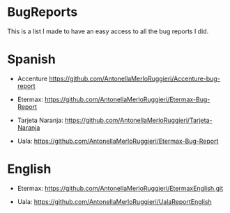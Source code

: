 # BugReports
This is a list I made to have an easy access to all the bug reports I did.

# Spanish
* Accenture
https://github.com/AntonellaMerloRuggieri/Accenture-bug-report

* Etermax:
https://github.com/AntonellaMerloRuggieri/Etermax-Bug-Report

* Tarjeta Naranja:
https://github.com/AntonellaMerloRuggieri/Tarjeta-Naranja

* Uala:
https://github.com/AntonellaMerloRuggieri/Etermax-Bug-Report

# English

* Etermax:
https://github.com/AntonellaMerloRuggieri/EtermaxEnglish.git

* Uala:
https://github.com/AntonellaMerloRuggieri/UalaReportEnglish
